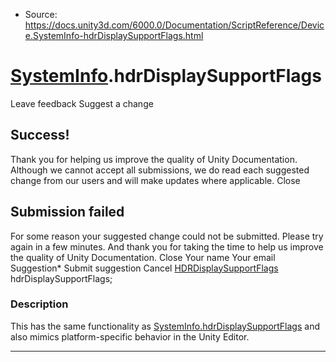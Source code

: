 * Source: https://docs.unity3d.com/6000.0/Documentation/ScriptReference/Device.SystemInfo-hdrDisplaySupportFlags.html

#  [SystemInfo](https://docs.unity3d.com/6000.0/Documentation/ScriptReference/Device.SystemInfo.html).hdrDisplaySupportFlags
Leave feedback
Suggest a change
## Success!
Thank you for helping us improve the quality of Unity Documentation. Although we cannot accept all submissions, we do read each suggested change from our users and will make updates where applicable.
Close
## Submission failed
For some reason your suggested change could not be submitted. Please <a>try again</a> in a few minutes. And thank you for taking the time to help us improve the quality of Unity Documentation.
Close
Your name Your email Suggestion* Submit suggestion
Cancel
[HDRDisplaySupportFlags](https://docs.unity3d.com/6000.0/Documentation/ScriptReference/HDRDisplaySupportFlags.html) hdrDisplaySupportFlags; 
### Description
This has the same functionality as [SystemInfo.hdrDisplaySupportFlags](https://docs.unity3d.com/6000.0/Documentation/ScriptReference/SystemInfo-hdrDisplaySupportFlags.html) and also mimics platform-specific behavior in the Unity Editor.
* * *
